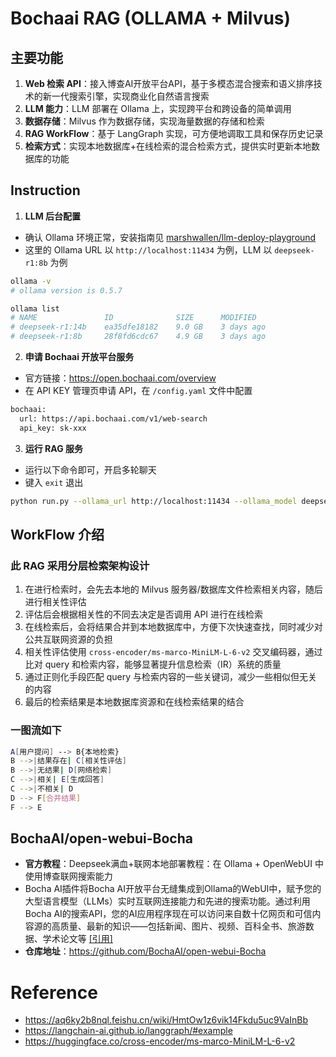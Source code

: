 # Bochaai RAG (OLLAMA + Milvus)
## 主要功能
1. **Web 检索 API**：接入博查AI开放平台API，基于多模态混合搜索和语义排序技术的新一代搜索引擎，实现商业化自然语言搜索
2. **LLM 能力**：LLM 部署在 Ollama 上，实现跨平台和跨设备的简单调用
3. **数据存储**：Milvus 作为数据存储，实现海量数据的存储和检索
4. **RAG WorkFlow**：基于 LangGraph 实现，可方便地调取工具和保存历史记录
5. **检索方式**：实现本地数据库+在线检索的混合检索方式，提供实时更新本地数据库的功能

## Instruction
1. **LLM 后台配置**
- 确认 Ollama 环境正常，安装指南见 [marshwallen/llm-deploy-playground](https://github.com/marshwallen/llm-deploy-playground)
- 这里的 Ollama URL 以 ```http://localhost:11434``` 为例，LLM 以 ```deepseek-r1:8b``` 为例
```sh
ollama -v
# ollama version is 0.5.7

ollama list
# NAME               ID              SIZE      MODIFIED
# deepseek-r1:14b    ea35dfe18182    9.0 GB    3 days ago
# deepseek-r1:8b     28f8fd6cdc67    4.9 GB    3 days ago
```

2. **申请 Bochaai 开放平台服务**
- 官方链接：https://open.bochaai.com/overview
- 在 API KEY 管理页申请 API，在 ```/config.yaml``` 文件中配置
```sh
bochaai:
  url: https://api.bochaai.com/v1/web-search
  api_key: sk-xxx
```

3. **运行 RAG 服务**
- 运行以下命令即可，开启多轮聊天
- 键入 ```exit``` 退出
```sh
python run.py --ollama_url http://localhost:11434 --ollama_model deepseek-r1:8b
```

## WorkFlow 介绍
### 此 RAG 采用分层检索架构设计
1. 在进行检索时，会先去本地的 Milvus 服务器/数据库文件检索相关内容，随后进行相关性评估
2. 评估后会根据相关性的不同去决定是否调用 API 进行在线检索
3. 在线检索后，会将结果合并到本地数据库中，方便下次快速查找，同时减少对公共互联网资源的负担
4. 相关性评估使用 ```cross-encoder/ms-marco-MiniLM-L-6-v2``` 交叉编码器，通过比对 query 和检索内容，能够显著提升信息检索（IR）系统的质量
5. 通过正则化手段匹配 query 与检索内容的一些关键词，减少一些相似但无关的内容
6. 最后的检索结果是本地数据库资源和在线检索结果的结合

### 一图流如下
```sh
A[用户提问] --> B{本地检索}
B -->|结果存在| C[相关性评估]
B -->|无结果| D[网络检索]
C -->|相关| E[生成回答]
C -->|不相关| D
D --> F[合并结果]
F --> E
```

## BochaAI/open-webui-Bocha
- **官方教程**：Deepseek满血+联网本地部署教程：在 Ollama + OpenWebUI 中使用博查联网搜索能力
- Bocha AI插件将Bocha AI开放平台无缝集成到Ollama的WebUI中，赋予您的大型语言模型（LLMs）实时互联网连接能力和先进的搜索功能。通过利用Bocha AI的搜索API，您的AI应用程序现在可以访问来自数十亿网页和可信内容源的高质量、最新的知识——包括新闻、图片、视频、百科全书、旅游数据、学术论文等 [[引用]](https://aq6ky2b8nql.feishu.cn/wiki/YGp9wMuEKiYYIjkeo0ncIETRnBg)
- **仓库地址**：https://github.com/BochaAI/open-webui-Bocha

# Reference
- https://aq6ky2b8nql.feishu.cn/wiki/HmtOw1z6vik14Fkdu5uc9VaInBb
- https://langchain-ai.github.io/langgraph/#example
- https://huggingface.co/cross-encoder/ms-marco-MiniLM-L-6-v2

